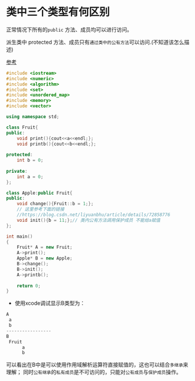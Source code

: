 # 类中三个类型有何区别

正常情况下所有的`public` 方法、成员均可以进行访问。

派生类中 protected 方法、成员只有`通过类中的公有方法`可以访问.(不知道该怎么描述)

[参考](https://blog.csdn.net/liyuanbhu/article/details/72858776)

```c++
#include <iostream>
#include <numeric>
#include <algorithm>
#include <set>
#include <unordered_map>
#include <memory>
#include <vector>

using namespace std;

class Fruit{
public:
    void print(){cout<<a<<endl;};
    void printb(){cout<<b<<endl;};
    
protected:
    int b = 0;
    
private:
    int a = 0;
};

class Apple:public Fruit{
public:
    void change(){Fruit::b = 1;};
    // 这里参考下面的链接 
    //https://blog.csdn.net/liyuanbhu/article/details/72858776
    void init(){b = 11;};// 类内公有方法调用保护成员 不能给a赋值
};

int main()
{
    Fruit* A = new Fruit;
    A->print();
    Apple* B = new Apple;
    B->change();
    B->init();
    A->printb();
    
    return 0;
}


```


- 使用xcode调试显示B类型为：
```c++
A
 a
 b
-----------------
B 
 Fruit
      a
      b
```
可以看出在B中是可以使用作用域解析运算符直接赋值的，这也可以结合`多继承`来理解；
同时`公有继承`的`私有成员`是不可访问的，只能对`公有成员`与`保护成员`操作。

